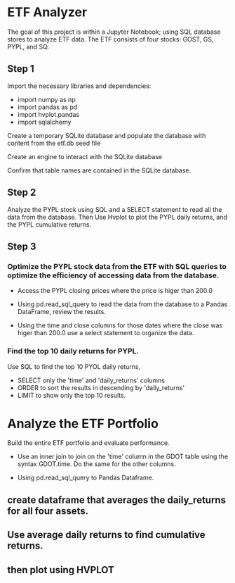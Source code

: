 # ETF Analyzer
The goal of this project is within a Jupyter Notebook; using SQL database stores to analyze ETF data. The ETF consists of four stocks: GOST, GS, PYPL, and SQ. 

## Step 1 
Import the necessary libraries and dependencies:
- import numpy as np
- import pandas as pd
- import hvplot.pandas
- import sqlalchemy

Create a temporary SQLite database and populate the database with content from the etf.db seed file


Create an engine to interact with the SQLite database


Confirm that table names are contained in the SQLite database.


## Step 2 
Analyze the PYPL stock using SQL and a SELECT statement to read all the data from the database. Then Use Hvplot to plot the PYPL daily returns, and the PYPL cumulative returns. 

## Step 3 

### Optimize the PYPL stock data from the ETF with SQL queries to optimize the efficiency of accessing data from the database. 

- Access the PYPL closing prices where the price is higer than 200.0

- Using pd.read_sql_query to read the data from the database to a Pandas DataFrame, review the results.

- Using the time and close columns for those dates where the close was higer than 200.0 use a select statement to organize the data.

### Find the top 10 daily returns for PYPL.
 Use SQL to find the top 10 PYOL daily returns,
 - SELECT only the 'time' and 'daily_returns' columns
 - ORDER to sort the results in descending by 'daily_returns'
 - LIMIT to show only the top 10 results.
 
# Analyze the ETF Portfolio
 Build the entire ETF portfolio and evaluate performance. 
 
- Use an inner join to join on the 'time' column in the GDOT table using the syntax GDOT.time. Do the same for the other columns.

- Using pd.read_sql_query to Pandas Dataframe. 

 ## create dataframe that averages the daily_returns for all four assets.
 
 ## Use average daily returns to find cumulative returns. 
 
 ## then plot using HVPLOT 
 
 